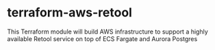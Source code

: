 # terraform-aws-retool
This Terraform module will build AWS infrastructure to support a highly available Retool service on top of ECS Fargate and Aurora Postgres
